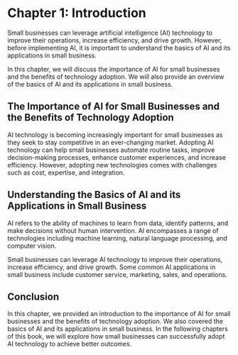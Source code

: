 Chapter 1: Introduction
=======================

Small businesses can leverage artificial intelligence (AI) technology to improve their operations, increase efficiency, and drive growth. However, before implementing AI, it is important to understand the basics of AI and its applications in small business.

In this chapter, we will discuss the importance of AI for small businesses and the benefits of technology adoption. We will also provide an overview of the basics of AI and its applications in small business.

The Importance of AI for Small Businesses and the Benefits of Technology Adoption
---------------------------------------------------------------------------------

AI technology is becoming increasingly important for small businesses as they seek to stay competitive in an ever-changing market. Adopting AI technology can help small businesses automate routine tasks, improve decision-making processes, enhance customer experiences, and increase efficiency. However, adopting new technologies comes with challenges such as cost, expertise, and integration.

Understanding the Basics of AI and its Applications in Small Business
---------------------------------------------------------------------

AI refers to the ability of machines to learn from data, identify patterns, and make decisions without human intervention. AI encompasses a range of technologies including machine learning, natural language processing, and computer vision.

Small businesses can leverage AI technology to improve their operations, increase efficiency, and drive growth. Some common AI applications in small business include customer service, marketing, sales, and operations.

Conclusion
----------

In this chapter, we provided an introduction to the importance of AI for small businesses and the benefits of technology adoption. We also covered the basics of AI and its applications in small business. In the following chapters of this book, we will explore how small businesses can successfully adopt AI technology to achieve better outcomes.
